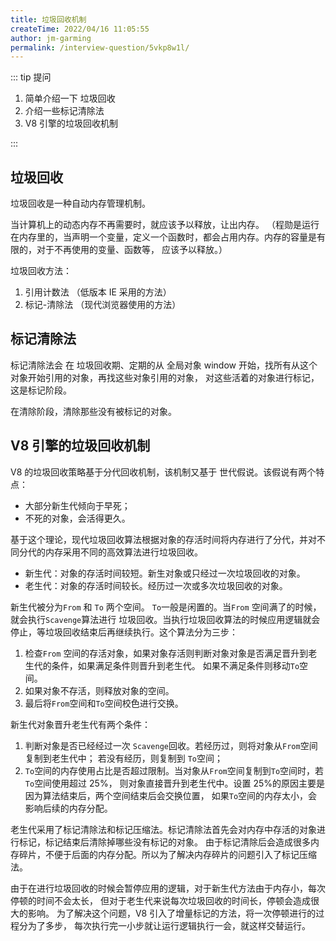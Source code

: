 ```yaml
---
title: 垃圾回收机制
createTime: 2022/04/16 11:05:55
author: jm-garming
permalink: /interview-question/5vkp8w1l/
---
```


::: tip 提问

1. 简单介绍一下 垃圾回收
2. 介绍一些标记清除法
3. V8 引擎的垃圾回收机制

:::

## 垃圾回收

垃圾回收是一种自动内存管理机制。

当计算机上的动态内存不再需要时，就应该予以释放，让出内存。
（程勋是运行在内存里的，当声明一个变量，定义一个函数时，都会占用内存。内存的容量是有限的，对于不再使用的变量、函数等，
应该予以释放。）

垃圾回收方法：

1. 引用计数法 （低版本 IE 采用的方法）
2. 标记-清除法 （现代浏览器使用的方法）

## 标记清除法

标记清除法会 在 垃圾回收期、定期的从 全局对象 window 开始，找所有从这个对象开始引用的对象，再找这些对象引用的对象，
对这些活着的对象进行标记，这是标记阶段。

在清除阶段，清除那些没有被标记的对象。

## V8 引擎的垃圾回收机制

V8 的垃圾回收策略基于分代回收机制，该机制又基于 世代假说。该假说有两个特点：

- 大部分新生代倾向于早死；
- 不死的对象，会活得更久。

基于这个理论，现代垃圾回收算法根据对象的存活时间将内存进行了分代，并对不同分代的内存采用不同的高效算法进行垃圾回收。

- 新生代：对象的存活时间较短。新生对象或只经过一次垃圾回收的对象。
- 老生代：对象的存活时间较长。经历过一次或多次垃圾回收的对象。

新生代被分为`From` 和 `To` 两个空间。 `To`一般是闲置的。当`From` 空间满了的时候，就会执行`Scavenge`算法进行
垃圾回收。当执行垃圾回收算法的时候应用逻辑就会停止，等垃圾回收结束后再继续执行。这个算法分为三步：

1. 检查`From` 空间的存活对象，如果对象存活则判断对象对象是否满足晋升到老生代的条件，如果满足条件则晋升到老生代。
   如果不满足条件则移动`To`空间。
2. 如果对象不存活，则释放对象的空间。
3. 最后将`From`空间和`To`空间校色进行交换。

新生代对象晋升老生代有两个条件：

1. 判断对象是否已经经过一次 `Scavenge`回收。若经历过，则将对象从`From`空间复制到老生代中；
   若没有经历，则复制到 `To`空间；
2. `To`空间的内存使用占比是否超过限制。当对象从`From`空间复制到`To`空间时，若`To`空间使用超过 25%，
   则对象直接晋升到老生代中。设置 25%的原因主要是因为算法结束后，两个空间结束后会交换位置，
   如果`To`空间的内存太小，会影响后续的内存分配。

老生代采用了标记清除法和标记压缩法。标记清除法首先会对内存中存活的对象进行标记，标记结束后清除掉哪些没有标记的对象。
由于标记清除后会造成很多内存碎片，不便于后面的内存分配。所以为了解决内存碎片的问题引入了标记压缩法。

由于在进行垃圾回收的时候会暂停应用的逻辑，对于新生代方法由于内存小，每次停顿的时间不会太长，
但对于老生代来说每次垃圾回收的时间长，停顿会造成很大的影响。
为了解决这个问题，V8 引入了增量标记的方法，将一次停顿进行的过程分为了多步，
每次执行完一小步就让运行逻辑执行一会，就这样交替运行。

